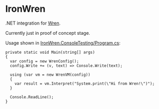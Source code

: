IronWren
========

.NET integration for [Wren](https://github.com/munificent/wren).

Currently just in proof of concept stage.

Usage shown in [IronWren.ConsoleTesting/Program.cs](https://github.com/Banane9/IronWren/blob/master/IronWren.ConsoleTesting/Program.cs):

``` CSharp
private static void Main(string[] args)
{
  var config = new WrenConfig();
  config.Write += (v, text) => Console.Write(text);
  
  using (var vm = new WrenVM(config))
  {
    var result = vm.Interpret("System.print(\"Hi from Wren!\")");
  }
  
  Console.ReadLine();
}
```
